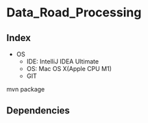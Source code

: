 # Data_Road_Processing



## Index

- OS
    - IDE: IntelliJ IDEA Ultimate
    - OS: Mac OS X(Apple CPU M1)
    - GIT

mvn package

## Dependencies

